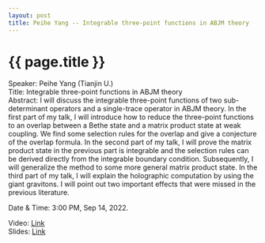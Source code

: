 ```yaml
---
layout: post
title: Peihe Yang -- Integrable three-point functions in ABJM theory
---
```


{{ page.title }}
================

Speaker: Peihe Yang (Tianjin U.)  
Title: Integrable three-point functions in ABJM theory  
Abstract:  I will discuss the integrable three-point functions of two sub-determinant operators and a single-trace operator in ABJM theory. In the first part of my talk, I will introduce how to reduce the three-point functions to an overlap between a Bethe state and a matrix product state at weak coupling. We find some selection rules for the overlap and give a conjecture of the overlap formula. In the second part of my talk, I will prove the matrix product state in the previous part is integrable and the selection rules can be derived directly from the integrable boundary condition. Subsequently, I will generalize the method to some more general matrix product state. In the third part of my talk, I will explain the holographic computation by using the giant gravitons. I will point out two important effects that were missed in the previous literature.  

Date & Time: 3:00 PM, Sep 14, 2022.

Video: [Link](https://www.bilibili.com/video/BV1YG4y1q7Un?share_source=copy_web&vd_source=2923cd18e23f9cfd0265ae363e788c67)  
Slides: [Link](http://jointhepth.github.io/files/2022-9-14-Peihe-Yang.pdf)
